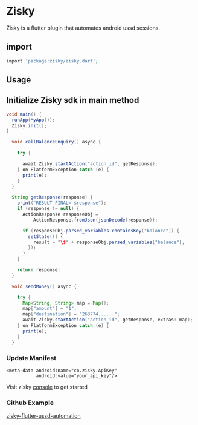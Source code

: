 # Zisky

Zisky is a flutter plugin that automates android ussd sessions.

## import
```bash
import 'package:zisky/zisky.dart';
```

## Usage
## Initialize Zisky sdk in main method

```java
void main() {
  runApp(MyApp());
  Zisky.init();
}
```

```java
  void callBalanceEnquiry() async {

    try {

      await Zisky.startAction("action_id", getResponse);
    } on PlatformException catch (e) {
      print(e);
    }
  }

  String getResponse(response) {
    print("RESULT FINAL= $response");
    if (response != null) {
      ActionResponse responseObj =
          ActionResponse.fromJson(jsonDecode(response));

      if (responseObj.parsed_variables.containsKey("balance")) {
        setState(() {
          result = "\$" + responseObj.parsed_variables["balance"];
        });
      }
    }

    return response;
  }

```



```java
  void sendMoney() async {

    try {
      Map<String, String> map = Map();
      map["amount"] = "1";
      map["destination"] = "263774......";
      await Zisky.startAction("action_id", getResponse, extras: map);
    } on PlatformException catch (e) {
      print(e);
    }
  }

```
### Update Manifest
```
<meta-data android:name="co.zisky.ApiKey"
           android:value="your_api_key"/>
```
Visit zisky [console](https://zisky.co) to get started

### Github Example

[zisky-flutter-ussd-automation](https://github.com/zisky-ussd/zisky-flutter-ussd-automation)


